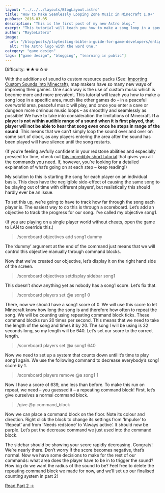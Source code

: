 ```yaml
---
layout: "../../../layouts/BlogLayout.astro"
title: "How to Make Seamlessly Looping Zone Music in Minecraft 1.9+"
pubDate: 2016-03-05
description: "This is the first post of my new Astro blog."
exerpt: "This tutorial will teach you how to make a song loop in a specific area, much like other games do – in a peaceful overworld area, peaceful music will play, and once you enter a cave or dungeon more ominous music loops – as smoothly and seamlessly as possible!"
author: "MaybeLaterx"
image:
  url: "/blog/posts/playtesting-bible-a-guide-for-game-developers/enlightening-book.jpg"
  alt: "The Astro logo with the word One."
category: "game design"
tags: ["game design", "blogging", "learning in public"]
---
```


Difficulty: ★★☆☆☆

With the additions of sound to custom resource packs (See: [Importing Custom Sounds into Minecraft](/blog/sound/importing-custom-sounds-into-minecraft/)), map makers have so many new ways of improving their games. One such way is the use of custom music which is become more and more prevalent. This tutorial will teach you how to make a song loop in a specific area, much like other games do – in a peaceful overworld area, peaceful music will play, and once you enter a cave or dungeon more ominous music loops – as smoothly and seamlessly as possible! We have to take into consideration the limitations of Minecraft. **If a player is not within audible range of a sound when it is first played, that player will not be able to hear that song even once he steps in range of the sound**. This means that we can’t simply loop the sound over and over on some sort of clock, as any players entering the area after the sound has been played will have silence until the song restarts.

(If you’re feeling awfully confident in your redstone abilities and especially pressed for time, check out [this incredibly short tutorial](/blog/redstone/how-to-make-seamlessly-looping-zone-music-in-minecraft-1-9-shortened-version/) that gives you all the commands you need. If, however, you’re looking for a detailed explanation of what’s going on at each step – keep reading!)

My solution to this is starting the song for each player on an individual basis. This does have the negligible side-effect of causing the same song to be playing out of time with different players’, but realistically this should hardly ever be an issue.

To set this up, we’re going to have to track how far through the song each player is. The easiest way to do this is through a scoreboard. Let’s add an objective to track the progress for our song. I’ve called my objective song1.

(If you are playing on a single player world without cheats, open the game to LAN to override this.)

> /scoreboard objectives add song1 dummy

The ‘dummy’ argument at the end of the command just means that we will control this objective manually through command blocks.

Now that we’ve created our objective, let’s display it on the right hand side of the screen.

> /scoreboard objectives setdisplay sidebar song1

This doesn’t show anything yet as nobody has a song1 score. Let’s fix that.

> /scoreboard players set @a song1 0

There, now we should have a song1 score of 0. We will use this score to let Minecraft know how long the song is and therefore how often to repeat the song. We will be counting using <span class="text-purple-500 bg-purple-200 font-medium py-1 px-1.5 rounded-sm">repeating command block</span> ticks. These command blocks run 20 times per second. This means that we need to take the length of the song and times it by 20. The song I will be using is 32 seconds long, so my length will be 640. Let’s set our score to the correct length.

> /scoreboard players set @a song1 640

Now we need to set up a system that counts down until it’s time to play song1 again. We use the following command to decrease everybody’s song1 score by 1.

> /scoreboard players remove @a song1 1

Now I have a score of 639, one less than before. To make this run on repeat, we need – you guessed it – a <span class="text-purple-500 bg-purple-200 font-medium py-1 px-1.5 rounded-sm">repeating command block</span>! First, let’s give ourselves a normal command block.

> /give @p command_block

Now we can place a command block on the floor. Note its colour and direction. Right click the block to change its settings from ‘Impulse’ to ‘Repeat’ and from ‘Needs redstone’ to ‘Always active’. It should now be purple. Let’s put the decrease command we just used into the command block.

The sidebar should be showing your score rapidly decreasing. Congrats! We’re nearly there. Don’t worry if the score becomes negative, that’s normal. Now we have some decisions to make for the rest of our commands: what area does the player have to be in to trigger the sound? How big do we want the radius of the sound to be? Feel free to delete the repeating command block we made for now, and we’ll set up our finalised counting system in part 2!

[Read Part 2 →](/blog/redstone/how-to-make-seamlessly-looping-zone-music-in-minecraft-1-9-part-2)
